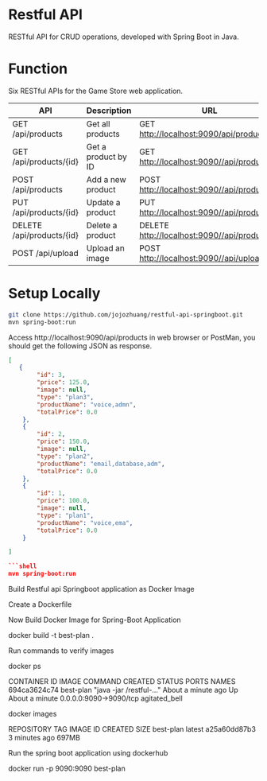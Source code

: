 # Restful API
RESTful API for CRUD operations, developed with Spring Boot in Java.

# Function
Six RESTful APIs for the Game Store web application.

API                       | Description         | URL
--------------------------|---------------------|--------------
GET /api/products         | Get all products    | GET [http://localhost:9090/api/products](http://localhost:8080/api/products)
GET /api/products/{id}    | Get a product by ID | GET [http://localhost:9090//api/products/1](http://localhost:8080/api/products/1)
POST /api/products        | Add a new product   | POST [http://localhost:9090//api/products](http://localhost:8080/api/products)
PUT /api/products/{id}    | Update a product    | PUT [http://localhost:9090//api/products/1](http://localhost:8080/api/products/1)
DELETE /api/products/{id} | Delete a product    | DELETE [http://localhost:9090//api/products/1](http://localhost:8080/api/products/1)
POST /api/upload          | Upload an image     | POST [http://localhost:9090//api/upload](http://localhost:8080/api/upload)

# Setup Locally
```bash
git clone https://github.com/jojozhuang/restful-api-springboot.git
mvn spring-boot:run
```
Access http://localhost:9090/api/products in web browser or PostMan, you should get the following JSON as response.
```json
[  
   {
        "id": 3,
        "price": 125.0,
        "image": null,
        "type": "plan3",
        "productName": "voice,admn",
        "totalPrice": 0.0
    },
    {
        "id": 2,
        "price": 150.0,
        "image": null,
        "type": "plan2",
        "productName": "email,database,adm",
        "totalPrice": 0.0
    },
    {
        "id": 1,
        "price": 100.0,
        "image": null,
        "type": "plan1",
        "productName": "voice,ema",
        "totalPrice": 0.0
    }

]

```shell
mvn spring-boot:run
```

Build Restful api Springboot application as Docker Image

Create a Dockerfile

Now Build Docker Image for Spring-Boot Application

docker build -t best-plan .

Run commands to verify images

docker ps

CONTAINER ID   IMAGE       COMMAND                  CREATED              STATUS              PORTS                    NAMES
694ca3624c74   best-plan   "java -jar /restful-…"   About a minute ago   Up About a minute   0.0.0.0:9090->9090/tcp   agitated_bell

docker images


REPOSITORY      TAG       IMAGE ID       CREATED         SIZE
best-plan       latest    a25a60dd87b3   3 minutes ago   697MB

Run the spring boot application using dockerhub

docker run -p 9090:9090 best-plan



